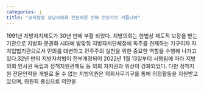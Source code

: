 ```yaml
---
categories: j
title: "공직칼럼 성남시의회 전문위원 진짜 전문가로 거듭나야"
---
```

1991년 지방자치제도가 30년 만에 부활 되었다. 지방의회는 헌법상 제도적 보장을 받는 기관으로 지방화·분권화 시대에 발맞춰 지방자치단체장에 독주를 견제하는 기구이자 자치입법기관으로서 민의를 대변하고 민주주의 실천을 위한 중요한 역할을 수행해 나가고 있다.32년 만의 지방자치법이 전부개정되어 2022년 1월 13일부터 시행됨에 따라 지방의회 인사권 독립과 정책지원관제도 등 의회 자치권과 위상이 강화되었다. 다만 정책지원 전문인력을 개별로 둘 수 없는 지방의원은 의회사무기구를 통해 의정활동을 지원받고 있으며, 위원회 중심으로 의안을